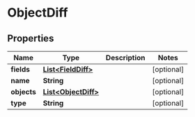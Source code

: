 

# ObjectDiff


## Properties

Name | Type | Description | Notes
------------ | ------------- | ------------- | -------------
**fields** | [**List&lt;FieldDiff&gt;**](FieldDiff.md) |  |  [optional]
**name** | **String** |  |  [optional]
**objects** | [**List&lt;ObjectDiff&gt;**](ObjectDiff.md) |  |  [optional]
**type** | **String** |  |  [optional]



